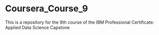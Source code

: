 # Coursera_Course_9
This is a repository for the 9th course of the IBM Professional Certificate: Applied Data Science Capstone 
